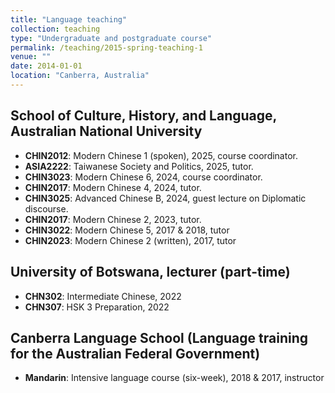 ```yaml
---
title: "Language teaching"
collection: teaching
type: "Undergraduate and postgraduate course"
permalink: /teaching/2015-spring-teaching-1
venue: ""
date: 2014-01-01
location: "Canberra, Australia"
---
```


## School of Culture, History, and Language, Australian National University
  - **CHIN2012**: Modern Chinese 1 (spoken), 2025, course coordinator.
  - **ASIA2222**: Taiwanese Society and Politics, 2025, tutor.
  - **CHIN3023**: Modern Chinese 6, 2024, course coordinator.
  - **CHIN2017**: Modern Chinese 4, 2024, tutor.
  - **CHIN3025**: Advanced Chinese B, 2024, guest lecture on Diplomatic discourse. 
  - **CHIN2017**: Modern Chinese 2, 2023, tutor.
  - **CHIN3022**: Modern Chinese 5, 2017 & 2018, tutor
  - **CHIN2023**: Modern Chinese 2 (written), 2017, tutor

## University of Botswana, lecturer (part-time)
  - **CHN302**: Intermediate Chinese, 2022
  - **CHN307**: HSK 3 Preparation, 2022
  
## Canberra Language School (Language training for the Australian Federal Government)
  - **Mandarin**: Intensive language course (six-week), 2018 & 2017, instructor
